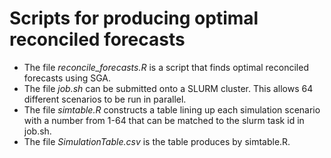# Scripts for producing optimal reconciled forecasts

- The file *reconcile_forecasts.R* is a script that finds optimal reconciled forecasts using SGA.
- The file *job.sh* can be submitted onto a SLURM cluster.  This allows 64 different scenarios to be run in parallel.
- The file *simtable.R* constructs a table lining up each simulation scenario with a number from 1-64 that can be matched to the slurm task id in job.sh.
- The file *SimulationTable.csv* is the table produces by simtable.R.


